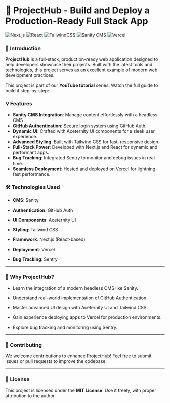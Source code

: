 
  

# 🚀 ProjectHub - Build and Deploy a Production-Ready Full Stack App

  

![Next.js](https://img.shields.io/badge/Next.js-15-blue?style=flat-square)
![React](https://img.shields.io/badge/React-19.0-blue?style=flat-square)
![TailwindCSS](https://img.shields.io/badge/TailwindCSS-3.0-06B6D4?style=flat-square)
![Sanity CMS](https://img.shields.io/badge/Sanity-CMS-red?style=flat-square)
![Vercel](https://img.shields.io/badge/Vercel-Deployment-black?style=flat-square)

### 🌟 Introduction

**ProjectHub** is a full-stack, production-ready web application designed to help developers showcase their projects. Built with the latest tools and technologies, this project serves as an excellent example of modern web development practices.

This project is part of our **YouTube tutorial** series. Watch the full guide to build it step-by-step:

### 💡 Features

-  **Sanity CMS Integration**: Manage content effortlessly with a headless CMS
-  **GitHub Authentication**: Secure login system using GitHub Auth.
-  **Dynamic UI**: Crafted with Aceternity UI components for a sleek user experience.
-  **Advanced Styling**: Built with Tailwind CSS for fast, responsive design.
-  **Full-Stack Power**: Developed with Next.js and React for dynamic and performant apps.
-  **Bug Tracking**: Integrated Sentry to monitor and debug issues in real-time.
-  **Seamless Deployment**: Hosted and deployed on Vercel for lightning-fast performance.

   

### 🛠️ Technologies Used

-  **CMS**: Sanity

-  **Authentication**: GitHub Auth

-  **UI Components**: Aceternity UI

-  **Styling**: Tailwind CSS

-  **Framework**: Next.js (React-based)

-  **Deployment**: Vercel

-  **Bug Tracking**: Sentry

  

---

  

### 🎯 Why ProjectHub?

- Learn the integration of a modern headless CMS like Sanity.

- Understand real-world implementation of GitHub Authentication.

- Master advanced UI design with Aceternity UI and Tailwind CSS.

- Gain experience deploying apps to Vercel for production environments.

- Explore bug tracking and monitoring using Sentry.

  

---

  


### 🌟 Contributing

  

We welcome contributions to enhance ProjectHub! Feel free to submit issues or pull requests to improve the codebase.

  

---

  

### 📄 License

  

This project is licensed under the **MIT License**. Use it freely, with proper attribution to the author.

  
